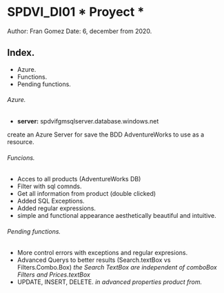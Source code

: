 # SPDVI_DI01 * Proyect *

Author: Fran Gomez
Date: 6, december from 2020.


## Index.

- Azure.
- Functions.
- Pending functions.


###### Azure.

- **server:** spdvifgmsqlserver.database.windows.net

create an Azure Server for save the BDD AdventureWorks to use as a resource.


###### Funcions.

- Acces to all products (AdventureWorks DB)
- Filter with sql comnds.
- Get all information from product (double clicked)
- Added SQL Exceptions.
- Added regular expressions.
- simple and functional appearance aesthetically beautiful and intuitive.


###### Pending functions.

- More control errors with exceptions and regular expresions.
- Advanced Querys to better results (Search.textBox vs Filters.Combo.Box) *the Search TextBox are independent of comboBox Filters and Prices.textBox*
- UPDATE, INSERT, DELETE. *in advanced properties product from.*

